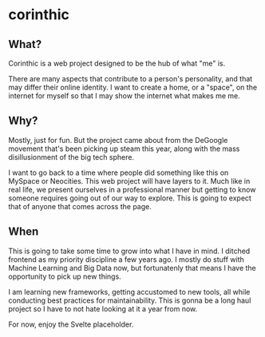 # corinthic

## What?

Corinthic is a web project designed to be the hub of what "me" is.

There are many aspects that contribute to a person's personality, and that may differ their online identity. I want to create a home, or a "space", on the internet for myself so that I may show the internet what makes me me.

## Why?

Mostly, just for fun. But the project came about from the DeGoogle movement that's been picking up steam this year, along with the mass disillusionment of the big tech sphere.

I want to go back to a time where people did something like this on MySpace or Neocities. This web project will have layers to it. Much like in real life, we present ourselves in a professional manner but getting to know someone requires going out of our way to explore. This is going to expect that of anyone that comes across the page.

## When

This is going to take some time to grow into what I have in mind. I ditched frontend as my priority discipline a few years ago. I mostly do stuff with Machine Learning and Big Data now, but fortunatenly that means I have the opportunity to pick up new things.

I am learning new frameworks, getting accustomed to new tools, all while conducting best practices for maintainability. This is gonna be a long haul project so I have to not hate looking at it a year from now.

For now, enjoy the Svelte placeholder.
